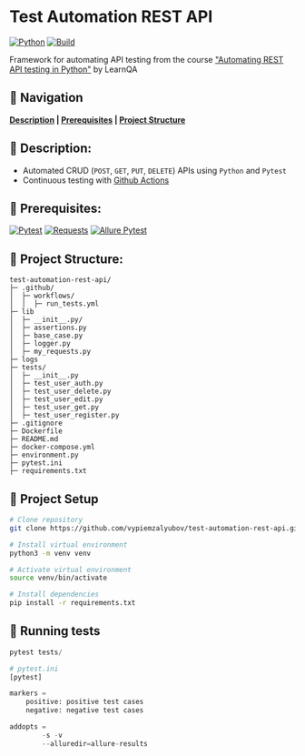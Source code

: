 # Test Automation REST API

[![Python](https://img.shields.io/badge/python-3.11.2%2B-blue)](https://www.python.org/downloads/release/python-3112/)
[![Build](https://github.com/franneck94/Python-Project-Template/actions/workflows/test.yml/badge.svg?branch=master)](https://github.com/vypiemzalyubov/test-automation-rest-api/actions)

Framework for automating API testing from the course ["Automating REST API testing in Python"](https://www.learnqa.ru/python_api) by LearnQA

## :pushpin: Navigation

**[Description](https://github.com/vypiemzalyubov/test-automation-rest-api#rocket-description) | [Prerequisites](https://github.com/vypiemzalyubov/test-automation-rest-api#rocket-prerequisites) | [Project Structure](https://github.com/vypiemzalyubov/test-automation-rest-api#rocket-project-structure)**

## :pushpin: Description:

- Automated CRUD (`POST`, `GET`, `PUT`, `DELETE`) APIs using `Python` and `Pytest`
- Continuous testing with [Github Actions](https://github.com/features/actions/)

## :pushpin: Prerequisites:

[![Pytest](https://img.shields.io/badge/pytest-7.4.2-blue)](https://pypi.python.org/pypi/pytest)
[![Requests](https://img.shields.io/badge/requests-2.31.0-blue)](https://pypi.python.org/pypi/requests)
[![Allure Pytest](https://img.shields.io/badge/allure--pytest-2.13.2-blue)](https://pypi.python.org/pypi/allure-pytest)

## :pushpin: Project Structure:

```
test-automation-rest-api/
├─ .github/
│  ├─ workflows/
│  │  ├─ run_tests.yml
├─ lib
│  ├─ __init__.py/
│  ├─ assertions.py
│  ├─ base_case.py
│  ├─ logger.py
│  ├─ my_requests.py
├─ logs 
├─ tests/
│  ├─ __init__.py
│  ├─ test_user_auth.py
│  ├─ test_user_delete.py
│  ├─ test_user_edit.py
│  ├─ test_user_get.py
│  ├─ test_user_register.py
├─ .gitignore
├─ Dockerfile
├─ README.md
├─ docker-compose.yml
├─ environment.py
├─ pytest.ini
├─ requirements.txt
```

## :pushpin: Project Setup
```bash
# Clone repository
git clone https://github.com/vypiemzalyubov/test-automation-rest-api.git

# Install virtual environment
python3 -m venv venv

# Activate virtual environment
source venv/bin/activate

# Install dependencies
pip install -r requirements.txt
```

## :pushpin: Running tests
```python
pytest tests/

# pytest.ini
[pytest]

markers =
    positive: positive test cases
    negative: negative test cases

addopts = 
        -s -v
        --alluredir=allure-results
```
